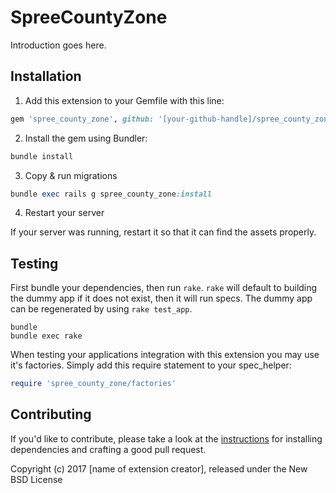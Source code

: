 SpreeCountyZone
===============

Introduction goes here.

## Installation

1. Add this extension to your Gemfile with this line:
  ```ruby
  gem 'spree_county_zone', github: '[your-github-handle]/spree_county_zone'
  ```

2. Install the gem using Bundler:
  ```ruby
  bundle install
  ```

3. Copy & run migrations
  ```ruby
  bundle exec rails g spree_county_zone:install
  ```

4. Restart your server

  If your server was running, restart it so that it can find the assets properly.

## Testing

First bundle your dependencies, then run `rake`. `rake` will default to building the dummy app if it does not exist, then it will run specs. The dummy app can be regenerated by using `rake test_app`.

```shell
bundle
bundle exec rake
```

When testing your applications integration with this extension you may use it's factories.
Simply add this require statement to your spec_helper:

```ruby
require 'spree_county_zone/factories'
```


## Contributing

If you'd like to contribute, please take a look at the
[instructions](CONTRIBUTING.md) for installing dependencies and crafting a good
pull request.

Copyright (c) 2017 [name of extension creator], released under the New BSD License
